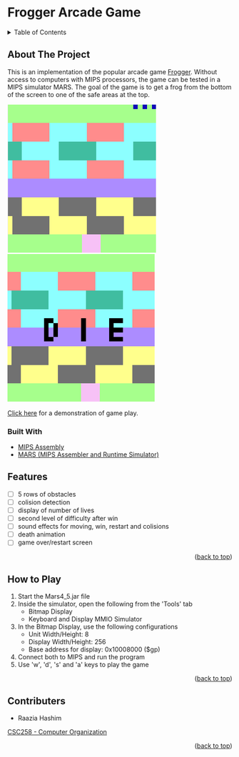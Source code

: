 # Frogger Arcade Game

<div id="top"></div>


<!-- TABLE OF CONTENTS -->
<details>
  <summary>Table of Contents</summary>
  <ol>
    <li>
      <a href="#about-the-project">About The Project</a>
      <ul>
        <li><a href="#built-with">Built With</a></li>
      </ul>
    </li>
    <li><a href="#features">Features</a></li>
    <li><a href="#how-to-play">How to Play</a></li>
    <li><a href="#contributers">Contributers</a></li>
  </ol>
</details>


<!-- ABOUT THE PROJECT -->
## About The Project
This is an implementation of the popular arcade game [Frogger](https://froggerclassic.appspot.com/). Without access to computers with MIPS processors, the game can be tested in a MIPS simulator MARS.
The goal of the game is to get a frog from the bottom of the screen to one of the safe areas at the top.

![screenshot](Images/gameplay.PNG)
![screenshot](Images/death.PNG)

[Click here](https://drive.google.com/file/d/1b1Ota0kws-2LUt_zNOXjWTKqr9M9-Wa1/view?usp=sharing) for a demonstration of game play. 

### Built With

* [MIPS Assembly](https://en.wikipedia.org/wiki/MIPS_architecture)
* [MARS (MIPS Assembler and Runtime Simulator)](http://courses.missouristate.edu/kenvollmar/mars/)


<!-- Features -->
## Features

- [ ] 5 rows of obstacles
- [ ] colision detection
- [ ] display of number of lives
- [ ] second level of difficulty after win
- [ ] sound effects for moving, win, restart and colisions
- [ ] death animation
- [ ] game over/restart screen

<p align="right">(<a href="#top">back to top</a>)</p>

## How to Play

1. Start the Mars4_5.jar file
2. Inside the simulator, open the following from the 'Tools' tab
    - Bitmap Display
    - Keyboard and Display MMIO Simulator
3. In the Bitmap Display, use the following configurations
    - Unit Width/Height: 8
    - Display Width/Height: 256
    - Base address for display: 0x10008000 ($gp)
4. Connect both to MIPS and run the program
5. Use 'w', 'd', 's' and 'a' keys to play the game

<p align="right">(<a href="#top">back to top</a>)</p>

<!-- CONTRIBUTERS -->
## Contributers
- Raazia Hashim

 [CSC258 - Computer Organization](https://artsci.calendar.utoronto.ca/course/csc258h1)

<p align="right">(<a href="#top">back to top</a>)</p>
